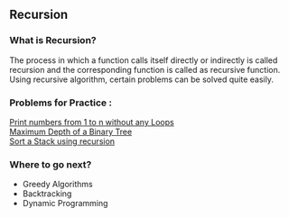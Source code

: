 ## Recursion

### What is Recursion? 
The process in which a function calls itself directly or indirectly is called recursion and the corresponding function is called as recursive function.
Using recursive algorithm, certain problems can be solved quite easily.

### Problems for Practice :
[Print numbers from 1 to n without any Loops](https://www.geeksforgeeks.org/how-will-you-print-numbers-from-1-to-200-without-using-loop/) <br />
[Maximum Depth of a Binary Tree](https://leetcode.com/problems/maximum-depth-of-binary-tree/) <br />
[Sort a Stack using recursion]() <br />

### Where to go next?
* Greedy Algorithms
* Backtracking
* Dynamic Programming
